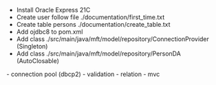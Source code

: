 - Install Oracle Express 21C
- Create user follow file ./documentation/first_time.txt
- Create table persons ./documentation/create_table.txt
- Add ojdbc8 to pom.xml
- Add class ./src/main/java/mft/model/repository/ConnectionProvider (Singleton)
- Add class ./src/main/java/mft/model/repository/PersonDA (AutoClosable)




[//]: # (todo : ) 
    - connection pool (dbcp2)
    - validation
    - relation 
    - mvc
    